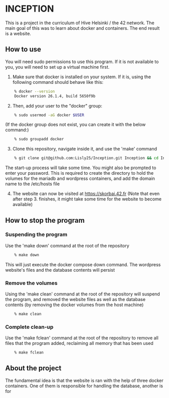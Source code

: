 # INCEPTION

This is a project in the curriculum of Hive Helsinki / the 42 network. The main goal of this was to learn about docker and containers. The end result is a website.

## How to use

You will need sudo permissions to use this program. If it is not available to you, you will need to set up a virtual machine first.

1. Make sure that docker is installed on your system. If it is, using the following command should behave like this:

```bash
	% docker --version
	Docker version 26.1.4, build 5650f9b
```

2. Then, add your user to the "docker" group:

```bash
	% sudo usermod -aG docker $USER
```
(If the docker group does not exist, you can create it with the below command:)

```bash
	% sudo groupadd docker
```

3. Clone this repository, navigate inside it, and use the 'make' command

```bash
	% git clone git@github.com:Lisly25/Inception.git Inception && cd Inception && make
```

The start-up process will take some time. You might also be prompted to enter your password. This is required to create the directory to hold the volumes for the mariadb and wordpress containers, and add the domain name to the /etc/hosts file

4. The website can now be visited at https://skorbai.42.fr (Note that even after step 3. finishes, it might take some time for the website to become available)

## How to stop the program

### Suspending the program

Use the 'make down' command at the root of the repository

```bash
	% make down
```

This will just execute the docker compose down command. The wordpress website's files and the database contents will persist

### Remove the volumes

Using the 'make clean' command at the root of the repository will suspend the program, and removed the website files as well as the database contents (by removing the docker volumes from the host machine)

```bash
	% make clean
```

### Complete clean-up

Use the 'make fclean' command at the root of the repository to remove all files that the program added, reclaiming all memory that has been used

```bash
	% make fclean
```

## About the project

The fundamental idea is that the website is ran with the help of three docker containers. One of them is responsible for handling the database, another is for 
